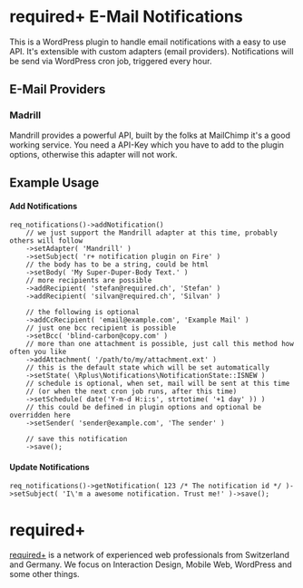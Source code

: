 required+ E-Mail Notifications
==============================
This is a WordPress plugin to handle email notifications with a easy to use API. It's extensible with custom adapters (email providers).
Notifications will be send via WordPress cron job, triggered every hour.

E-Mail Providers
----------------
### Madrill ###
Mandrill provides a powerful API, built by the folks at MailChimp it's a good working service. You need a API-Key which you have to add to the plugin options, otherwise this adapter will not work.

Example Usage
-------------
#### Add Notifications ####
```
req_notifications()->addNotification()
    // we just support the Mandrill adapter at this time, probably others will follow
    ->setAdapter( 'Mandrill' )
    ->setSubject( 'r+ notification plugin on Fire' )
    // the body has to be a string, could be html
    ->setBody( 'My Super-Duper-Body Text.' )
    // more recipients are possible
    ->addRecipient( 'stefan@required.ch', 'Stefan' )
    ->addRecipient( 'silvan@required.ch', 'Silvan' )

    // the following is optional
    ->addCcRecipient( 'email@example.com', 'Example Mail' )
    // just one bcc recipient is possible
    ->setBcc( 'blind-carbon@copy.com' )
    // more than one attachment is possible, just call this method how often you like
    ->addAttachment( '/path/to/my/attachment.ext' )
    // this is the default state which will be set automatically
    ->setState( \Rplus\Notifications\NotificationState::ISNEW )
    // schedule is optional, when set, mail will be sent at this time
    // (or when the next cron job runs, after this time)
    ->setSchedule( date('Y-m-d H:i:s', strtotime( '+1 day' )) )
    // this could be defined in plugin options and optional be overridden here
    ->setSender( 'sender@example.com', 'The sender' )

    // save this notification
    ->save();
```

#### Update Notifications ####
```
req_notifications()->getNotification( 123 /* The notification id */ )->setSubject( 'I\'m a awesome notification. Trust me!' )->save();
```

required+
=========
[required+](http://required.ch) is a network of experienced web professionals from Switzerland and Germany. We focus on Interaction Design, Mobile Web, WordPress and some other things.
